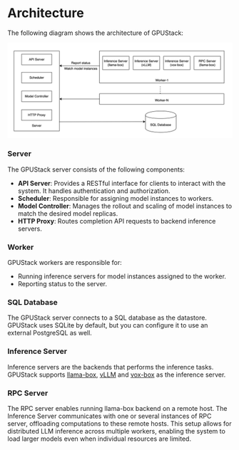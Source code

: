 # Architecture

The following diagram shows the architecture of GPUStack:

![gpustack-architecture](assets/gpustack-architecture.png)

### Server

The GPUStack server consists of the following components:

- **API Server**: Provides a RESTful interface for clients to interact with the system. It handles authentication and authorization.
- **Scheduler**: Responsible for assigning model instances to workers.
- **Model Controller**: Manages the rollout and scaling of model instances to match the desired model replicas.
- **HTTP Proxy**: Routes completion API requests to backend inference servers.

### Worker

GPUStack workers are responsible for:

- Running inference servers for model instances assigned to the worker.
- Reporting status to the server.

### SQL Database

The GPUStack server connects to a SQL database as the datastore. GPUStack uses SQLite by default, but you can configure it to use an external PostgreSQL as well.

### Inference Server

Inference servers are the backends that performs the inference tasks. GPUStack supports [llama-box](https://github.com/gpustack/llama-box), [vLLM](https://github.com/vllm-project/vllm) and [vox-box](https://github.com/gpustack/vox-box) as the inference server.

### RPC Server

The RPC server enables running llama-box backend on a remote host. The Inference Server communicates with one or several instances of RPC server, offloading computations to these remote hosts. This setup allows for distributed LLM inference across multiple workers, enabling the system to load larger models even when individual resources are limited.
